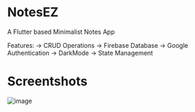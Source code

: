# NotesEZ
A Flutter based Minimalist Notes App

Features:
-> CRUD Operations
-> Firebase Database
-> Google Authentication
-> DarkMode
-> State Management

# Screentshots

![image](https://github.com/yashistrash/NotesEz-Minimalist-Notes-App/assets/164722467/73b99ea6-54c7-4c3e-b11f-8f3bab78f241)



